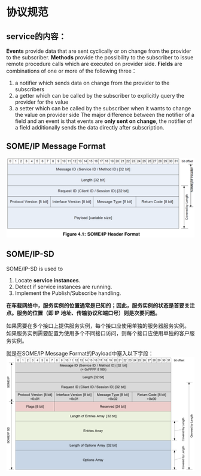 
# 协议规范
## service的内容：
**Events** provide data that are sent cyclically or on change from the provider to the subscriber.
**Methods** provide the possibility to the subscriber to issue remote procedure calls which are executed on provider side.
**Fields** are combinations of one or more of the following three：
1. a notifier which sends data on change from the provider to the subscribers
2. a getter which can be called by the subscriber to explicitly query the provider for the value
3. a setter which can be called by the subscriber when it wants to change the value on provider side
The major difference between the notifier of a field and an event is that events are **only sent on change**, the notifier of a field additionally sends the data directly after subscription.


## SOME/IP Message Format
![](./SOMEIP_header.png)



## SOME/IP-SD
SOME/IP-SD is used to
1. Locate **service instances**.
2. Detect if service instances are running.
3. Implement the Publish/Subscribe handling.

**在车载网络中，服务实例的位置通常是已知的；因此，服务实例的状态是首要关注点。服务的位置（即 IP 地址、传输协议和端口号）则是次要问题。**

如果需要在多个接口上提供服务实例，每个接口应使用单独的服务器服务实例。
如果服务实例需要配置为使用多个不同接口访问，则每个接口应使用单独的客户服务实例。

就是在SOME/IP Message Format的Payload中塞入以下字段：
![](./SOMEIP_SD.png)









